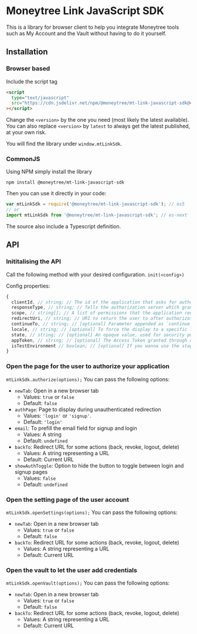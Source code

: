 # Moneytree Link JavaScript SDK

This is a library for browser client to help you integrate Moneytree tools such as My Account and the Vault without having to do it yourself.

## Installation

### Browser based

Include the script tag

```html
<script
  type="text/javascript"
  src="https://cdn.jsdelivr.net/npm/@moneytree/mt-link-javascript-sdk@<version>/dist/index.js"
></script>
```

Change the `<version>` by the one you need (most likely the latest available).
You can also replace `<version>` by `latest` to always get the latest published, at your own risk.

You will find the library under `window.mtLinkSdk`.

### CommonJS

Using NPM simply install the library

```shell
npm install @moneytree/mt-link-javascript-sdk
```

Then you can use it directly in your code:

```js
var mtLinkSdk = require('@moneytree/mt-link-javascript-sdk'); // es5
// or
import mtLinkSdk from '@moneytree/mt-link-javascript-sdk'; // es-next
```

The source also include a Typescript definition.

## API

### Inititalising the API

Call the following method with your desired configuration.
`init(<config>)`

Config properties:

```js
{
  clientId, // string; // The id of the application that asks for authorization.
  responseType, // string; // Tells the authorization server which grant to execute (e.g.: code).
  scope, // string[]; // A list of permissions that the application requires.
  redirectUri, // string; // URI to return the user to after authorization is complete.
  continueTo, // string; // [optional] Parameter appended as `continue` to the `redirectUri`.
  locale, // string; // [optional] To force the display to a specific language (e.g.: en-AU).
  state, // string; // [optional] An opaque value, used for security purposes. If this request parameter is set in the request, then it is returned to the application as part of the redirect_uri.
  appToken, // string; // [optional] The Access Token granted through oauth
  isTestEnvironment // boolean; // [optional] If you wanna use the staging or production environemnt
}
```

### Open the page for the user to authorize your application

`mtLinkSdk.authorize(options);`
You can pass the following options:

- `newTab`: Open in a new browser tab
  - Values: `true` or `false`
  - Default: `false`
- `authPage`: Page to display during unauthenticated redirection
  - Values: `'login'` or `'signup'`.
  - Default: `'login'`
- `email`: To prefill the email field for signup and login
  - Values: A string
  - Default: `undefined`
- `backTo`: Redirect URL for some actions (back, revoke, logout, delete)
  - Values: A string representing a URL
  - Default: Current URL
- `showAuthToggle`: Option to hide the button to toggle between login and signup pages
  - Values: `false`
  - Default: `undefined`

### Open the setting page of the user account

`mtLinkSdk.openSettings(options);`
You can pass the following options:

- `newTab`: Open in a new browser tab
  - Values: `true` or `false`
  - Default: `false`
- `backTo`: Redirect URL for some actions (back, revoke, logout, delete)
  - Values: A string representing a URL
  - Default: Current URL

### Open the vault to let the user add credentials

`mtLinkSdk.openVault(options);`
You can pass the following options:

- `newTab`: Open in a new browser tab
  - Values: `true` or `false`
  - Default: `false`
- `backTo`: Redirect URL for some actions (back, revoke, logout, delete)
  - Values: A string representing a URL
  - Default: Current URL
